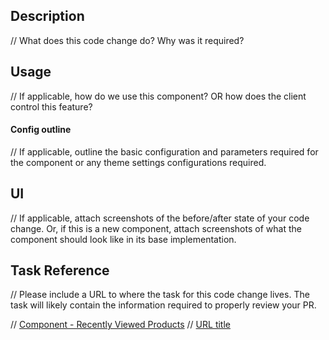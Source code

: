 ## Description

// What does this code change do? Why was it required?

## Usage

// If applicable, how do we use this component? OR how does the client control this feature?

#### Config outline

// If applicable, outline the basic configuration and parameters required for the component or any theme settings configurations required.

## UI

// If applicable, attach screenshots of the before/after state of your code change. Or, if this is a new component, attach screenshots of what the component should look like in its base implementation.

## Task Reference

// Please include a URL to where the task for this code change lives. The task will likely contain the information required to properly review your PR.

// [Component - Recently Viewed Products](https://app.asana.com/0/0/1201362516732595/f)
// [URL title](URL)
